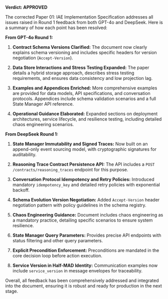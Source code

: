 **Verdict: APPROVED**

The corrected Paper 01: IAE Implementation Specification addresses all issues raised in Round 1 feedback from both GPT-4o and DeepSeek. Here is a summary of how each point has been resolved:

**From GPT-4o Round 1:**

1. **Contract Schema Versions Clarified:** The document now clearly explains schema versioning and includes specific headers for version negotiation (`Accept-Version`).

2. **Data Store Interactions and Stress Testing Expanded:** The paper details a hybrid storage approach, describes stress testing requirements, and ensures data consistency and low projection lag.

3. **Examples and Appendices Enriched:** More comprehensive examples are provided for data models, API specifications, and conversation protocols. Appendices include schema validation scenarios and a full State Manager API reference.

4. **Operational Guidance Elaborated:** Expanded sections on deployment architectures, service lifecycle, and resilience testing, including detailed chaos engineering scenarios.

**From DeepSeek Round 1:**

1. **State Manager Immutability and Signed Traces:** Now built on an append-only event sourcing model, with cryptographic signatures for auditability.

2. **Reasoning Trace Contract Persistence API:** The API includes a `POST /contracts/reasoning_traces` endpoint for this purpose.

3. **Conversation Protocol Idempotency and Retry Policies:** Introduced mandatory `idempotency_key` and detailed retry policies with exponential backoff.

4. **Schema Evolution Version Negotiation:** Added `Accept-Version` header negotiation pattern with policy guidelines in the schema registry.

5. **Chaos Engineering Guidance:** Document includes chaos engineering as a mandatory practice, detailing specific scenarios to ensure system resilience.

6. **State Manager Query Parameters:** Provides precise API endpoints with status filtering and other query parameters.

7. **Explicit Precondition Enforcement:** Preconditions are mandated in the core decision loop before action execution.

8. **Service Version in Half-MAD Identity:** Communication examples now include `service_version` in message envelopes for traceability.

Overall, all feedback has been comprehensively addressed and integrated into the document, ensuring it is robust and ready for production in the next stage.